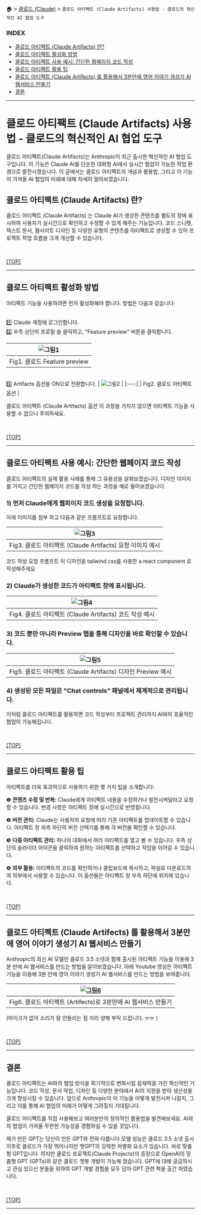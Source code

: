 🏠 > [클로드 (Claude)](./) > `클로드 아티팩트 (Claude Artifacts) 사용법 - 클로드의 혁신적인 AI 협업 도구`
<!-- https://www.magicaiprompts.com/docs/claude/ -->

### INDEX

- [클로드 아티팩트 (Claude Artifacts) 란?](#클로드-아티팩트-claude-artifacts-란)
- [클로드 아티팩트 활성화 방법](#클로드-아티팩트-활성화-방법)
- [클로드 아티팩트 사용 예시: 간단한 웹페이지 코드 작성](#클로드-아티팩트-사용-예시-간단한-웹페이지-코드-작성)
- [클로드 아티팩트 활용 팁](#클로드-아티팩트-활용-팁)
- [클로드 아티펙트 (Claude Artifects) 를 활용해서 3분만에 영어 이야기 생성기 AI 웹서비스 만들기](#클로드-아티펙트-claude-artifects-를-활용해서-3분만에-영어-이야기-생성기-ai-웹서비스-만들기)
- [결론](#결론)

---
# 클로드 아티팩트 (Claude Artifacts) 사용법 - 클로드의 혁신적인 AI 협업 도구
클로드 아티팩트(Claude Artifacts)는 Anthropic이 최근 출시한 혁신적인 AI 협업 도구입니다. 이 기능은 Claude AI를 단순한 대화형 AI에서 실시간 협업이 가능한 작업 환경으로 발전시켰습니다. 이 글에서는 클로드 아티팩트의 개념과 활용법, 그리고 이 기능이 가져올 AI 협업의 미래에 대해 자세히 알아보겠습니다.

## 클로드 아티팩트 (Claude Artifacts) 란?
클로드 아티팩트 (Claude Artifacts) 는 Claude AI가 생성한 콘텐츠를 별도의 창에 표시하여 사용자가 실시간으로 확인하고 수정할 수 있게 해주는 기능입니다. 코드 스니펫, 텍스트 문서, 웹사이트 디자인 등 다양한 유형의 콘텐츠를 아티팩트로 생성할 수 있어 프로젝트 작업 흐름을 크게 개선할 수 있습니다.

<br/>

[[TOP]](#index)

---
## 클로드 아티팩트 활성화 방법
아티팩트 기능을 사용하려면 먼저 활성화해야 합니다. 방법은 다음과 같습니다:

<br/>1️⃣ Claude 계정에 로그인합니다.
<br/>2️⃣ 우측 상단의 프로필 을 클릭하고, "Feature preview" 버튼을 클릭합니다.

| ![그림1](./img/fig01_feature-preview.png) |
|:---:|
| Fig1. 클로드 Feature preview |

<br/>3️⃣ Artifacts 옵션을 ON으로 전환합니다.
| ![그림2](./img/fig02_artifacts-option.png) |
|:---:|
| Fig2. 클로드 아티팩트 옵션 |

클로드 아티팩트 (Claude Artifacts) 옵션 이 과정을 거치지 않으면 아티팩트 기능을 사용할 수 없으니 주의하세요.

<br/>

[[TOP]](#index)

---
## 클로드 아티팩트 사용 예시: 간단한 웹페이지 코드 작성
클로드 아티팩트의 실제 활용 사례를 통해 그 유용성을 살펴보겠습니다. 디자인 이미지를 가지고 간단한 웹페이지 코드를 작성 하는 과정을 예로 들어보겠습니다.

### 1) 먼저 Claude에게 웹피이지 코드 생성을 요청합니다.
아래 이미지를 첨부 하고 다음과 같은 프롬프트로 요청합니다.

| ![그림3](./img/fig03_claude-design-example.webp) |
|:---:|
| Fig3. 클로드 아티팩트 (Claude Artifacts) 요청 이미지 예시 |

코드 작성 요청 프롬프트
이 디자인을 tailwind css를 사용한 a react component  로 작성해주세요

### 2) Claude가 생성한 코드가 아티팩트 창에 표시됩니다.

| ![그림4](./img/fig04_artifacts-code-writing-example.png) |
|:---:|
| Fig4. 클로드 아티팩트 (Claude Artifacts) 코드 작성 예시 |

### 3) 코드 뿐만 아니라 Preview 탭을 통해 디자인을 바로 확인할 수 있습니다.

| ![그림5](./img/fig05_artifacts-preview-example.png) |
|:---:|
| Fig5. 클로드 아티팩트 (Claude Artifacts) 디자인 Preview 예시 |

### 4) 생성된 모든 파일은 "Chat controls" 패널에서 체계적으로 관리됩니다.
이처럼 클로드 아티팩트를 활용하면 코드 작성부터 프로젝트 관리까지 AI와의 효율적인 협업이 가능해집니다.

<br/>

[[TOP]](#index)

---
## 클로드 아티팩트 활용 팁
아티팩트를 더욱 효과적으로 사용하기 위한 몇 가지 팁을 소개합니다: <br/>

❶ **콘텐츠 수정 및 반복:** Claude에게 아티팩트 내용을 수정하거나 발전시켜달라고 요청할 수 있습니다. 변경 사항은 아티팩트 창에 실시간으로 반영됩니다. <br/>

❷ **버전 관리:** Claude는 사용자의 요청에 따라 기존 아티팩트를 업데이트할 수 있습니다. 아티팩트 창 좌측 하단의 버전 선택기를 통해 각 버전을 확인할 수 있습니다. <br/>

❸ **다중 아티팩트 관리:** 하나의 대화에서 여러 아티팩트를 열고 볼 수 있습니다. 우측 상단의 슬라이더 아이콘을 클릭하여 원하는 아티팩트를 선택하고 작업을 이어갈 수 있습니다. <br/>

❹ **외부 활용:** 아티팩트의 코드를 확인하거나 클립보드에 복사하고, 파일로 다운로드하여 외부에서 사용할 수 있습니다. 이 옵션들은 아티팩트 창 우측 하단에 위치해 있습니다.

<br/>

[[TOP]](#index)

---
## 클로드 아티펙트 (Claude Artifects) 를 활용해서 3분만에 영어 이야기 생성기 AI 웹서비스 만들기
Anthropic의 최신 AI 모델인 클로드 3.5 소넷과 함께 출시된 아티펙트 기능을 이용해 3분 만에 AI 웹서비스를 만드는 방법을 알아보겠습니다. 아래 Youtube 영상은 아티펙트 기능을 이용해 3분 만에 영어 이야기 생성기 AI 웹서비스를 만드는 방법을 보여줍니다.

| [![그림6](./img/fig06_artifacts-ai_web_service.png)](https://www.youtube.com/watch?v=PU5P8PaeiYM) |
|:---:|
| Fig6. 클로드 아티펙트 (Artifects)로 3분만에 AI 웹서비스 만들기 |


(마이크가 없어 소리가 잘 안들리는 점 미리 양해 부탁 드립니다. ㅠㅠ )

<br/>

[[TOP]](#index)

---
## 결론
클로드 아티팩트는 AI와의 협업 방식을 획기적으로 변화시킬 잠재력을 가진 혁신적인 기능입니다. 코드 작성, 문서 작업, 디자인 등 다양한 분야에서 AI의 지원을 받아 생산성을 크게 향상시킬 수 있습니다. 앞으로 Anthropic이 이 기능을 어떻게 발전시켜 나갈지, 그리고 이를 통해 AI 협업의 미래가 어떻게 그려질지 기대됩니다.

클로드 아티팩트를 직접 사용해보고 여러분만의 창의적인 활용법을 발견해보세요. AI와의 협업이 가져올 무한한 가능성을 경험하실 수 있을 것입니다.

제가 만든 GPT는 당신이 만든 GPT와 전혀 다릅니다
모델 성능은 클로드 3.5 소넷 출시 이후로 클로드가 가장 뛰어나지만 챗GPT의 강력한 차별화 요소가 있습니다. 바로 맞춤형 GPT입니다. 하지만 클로드 프로젝트(Claude Projects)의 등장으로 OpenAI의 맞춤형 GPT (GPTs)와 같은 클로드 챗봇 개발이 가능해 졌습니다. GPT에 대해 궁금하시고 관심 있으신 분들을 위하여 GPT 개발 경험을 모두 담아 GPT 관련 책을 출간 하였습니다.

<br/>

[[TOP]](#index)

---